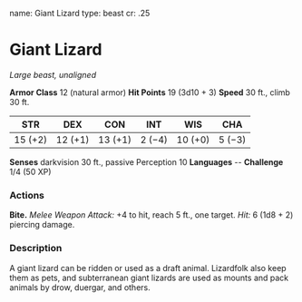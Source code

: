 name: Giant Lizard
type: beast
cr: .25

# Giant Lizard
_Large beast, unaligned_

**Armor Class** 12 (natural armor)
**Hit Points** 19 (3d10 + 3)
**Speed** 30 ft., climb 30 ft.

| STR     | DEX     | CON     | INT     | WIS     | CHA     |
|---------|---------|---------|---------|---------|---------|
| 15 (+2) | 12 (+1) | 13 (+1) | 2 (−4)  | 10 (+0) | 5 (−3)  |

**Senses** darkvision 30 ft., passive Perception 10
**Languages** --
**Challenge** 1/4 (50 XP)

### Actions
**Bite.** _Melee Weapon Attack:_ +4 to hit, reach 5 ft., one target. _Hit:_ 6 (1d8 + 2) piercing damage.

### Description
A giant lizard can be ridden or used as a draft animal. Lizardfolk also keep them as pets, and subterranean giant lizards are used as mounts and pack animals by drow, duergar, and others.
